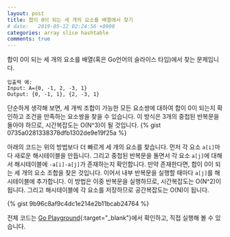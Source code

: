 ```yaml
---
layout: post
title: 합이 0이 되는 세 개의 요소를 배열에서 찾기
# date:   2019-05-12 02:24:56 +0900
categories: array slice hashtable
comments: true
---
```


합이 0이 되는 세 개의 요소를 배열(혹은 Go언어의 슬라이스 타입)에서 찾는 문제입니다.
```
입출력 예:
Input: A={0, -1, 2, -3, 1}
Output: {0, -1, 1}, {2, -3, 1}
```

단순하게 생각해 보면, 세 개씩 조합이 가능한 모든 요소쌍에 대하여 합이 0이 되는지 확인하고 조건을 만족하는 요소쌍을 찾을 수 있습니다.
이 방식은 3개의 중첩된 반복문을 돌아야 하므로, 시간복잡도는 O(N^3)이 될 것입니다.
{% gist 0735a0281338378dfb1302de9e19f25a %}

아래의 코드는 위의 방법보다 더 빠르게 세 개의 요소를 찾습니다.
먼저 각 요소 `a[i]`마다 새로운 해시테이블을 만듭니다.
그리고 중첩된 반복문을 돌면서 각 요소 `a[j]`에 대해서 해시테이블에 `-a[i]-a[j]`가 존재하는지 확인합니다.
만약 존재한다면, 합이 0이 되는 세 개의 요소 조합을 찾은 것입니다.
이어서 내부 반복문을 실행할 때마다 `a[j]`를 해시테이블에 추가합니다.
이 방법은 이중 반복문을 실행하므로, 시간복잡도는 O(N^2)이 됩니다.
그리고 해시테이블에 각 요소를 저장하므로 공간복잡도는 O(N)이 됩니다.

{% gist 9b96c8af9c4dc1e214e2b11bcab24764 %}

전체 코드는 [Go Playground](https://play.golang.org/p/jSwN6D7oC7m){:target="_blank"}에서 확인하고, 직접 실행해 볼 수 있습니다.
